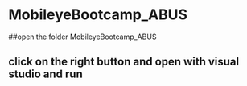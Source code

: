 # MobileyeBootcamp_ABUS

##open the folder MobileyeBootcamp_ABUS
## click on the right button and open with visual studio and run
